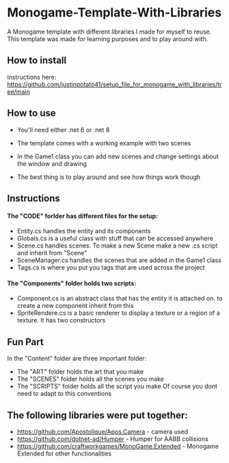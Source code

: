 # Monogame-Template-With-Libraries
A Monogame template with different libraries I made for myself to reuse.
This template was made for learning purposes and to play around with.

## How to install

instructions here: https://github.com/justinpotato41/setup_file_for_monogame_with_libraries/tree/main

## How to use
* You'll need either .net 6 or .net 8

* The template comes with a working example with two scenes

* In the Game1 class you can add new scenes and change settings about the window and drawing

* The best thing is to play around and see how things work though

## Instructions
#### The "CODE" forlder has different files for the setup:
* Entity.cs handles the entity and its components
* Globals.cs is a useful class with stuff that can be accessed anywhere
* Scene.cs handles scenes. To make a new Scene make a new .cs script and inherit from "Scene"
* SceneManager.cs handles the scenes that are added in the Game1 class
* Tags.cs is where you put you tags that are used across the project

#### The "Components" folder holds two scripts:
* Component.cs is an abstract class that has the entity it is attached on. to create a new component inherit from this
* SpriteRendere.cs is a basic renderer to display a texture or a region of a texture. It has two constructors

## Fun Part
In the "Content" folder are three important folder:
* The "ART" folder holds the art that you make
* The "SCENES" folder holds all the scenes you make
* The "SCRIPTS" folder holds all the script you make
Of course you dont need to adapt to this conventions

## The following libraries were put together:
* https://github.com/Apostolique/Apos.Camera - camera used
* https://github.com/dotnet-ad/Humper - Humper for AABB collisions
* https://github.com/craftworkgames/MonoGame.Extended - Monogame Extended for other functionalities
